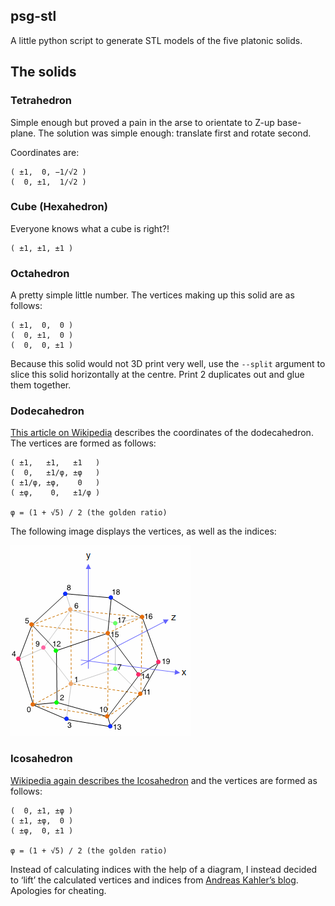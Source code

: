 psg-stl
-------

A little python script to generate STL models of the five platonic solids.

## The solids

### Tetrahedron

Simple enough but proved a pain in the arse to orientate to Z-up base-plane. The solution was simple enough: translate first and rotate second.

Coordinates are:

	( ±1,  0, −1/√2 )
	(  0, ±1,  1/√2 )

### Cube (Hexahedron)

Everyone knows what a cube is right?!

	( ±1, ±1, ±1 )

### Octahedron

A pretty simple little number. The vertices making up this solid are as follows:

	( ±1,  0,  0 )
	(  0, ±1,  0 )
	(  0,  0, ±1 )

Because this solid would not 3D print very well, use the `--split` argument to slice this solid horizontally at the centre. Print 2 duplicates out and glue them together.

### Dodecahedron

[This article on Wikipedia](https://en.wikipedia.org/wiki/Dodecahedron) describes the coordinates of the dodecahedron. The vertices are formed as follows:

	( ±1,   ±1,   ±1   )
	(  0,   ±1/φ, ±φ   )
	( ±1/φ, ±φ,    0   )
	( ±φ,    0,   ±1/φ )

	φ = (1 + √5) / 2 (the golden ratio)

The following image displays the vertices, as well as the indices:

![dodecahedron diagram](docs/dodecahedron_vertices.png)

### Icosahedron

[Wikipedia again describes the Icosahedron](https://en.wikipedia.org/wiki/Regular_icosahedron) and the vertices are formed as follows:

	(  0, ±1, ±φ )
	( ±1, ±φ,  0 )
	( ±φ,  0, ±1 )

	φ = (1 + √5) / 2 (the golden ratio)

Instead of calculating indices with the help of a diagram, I instead decided to ‘lift’ the calculated vertices and indices from [Andreas Kahler’s blog](http://blog.andreaskahler.com/2009/06/creating-icosphere-mesh-in-code.html). Apologies for cheating.
